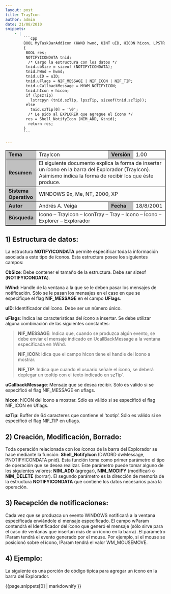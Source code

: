 ```yaml
---
layout: post
title: TrayIcon
author: admin
date: 21/08/2010
snippets: 
    - |
        ```cpp
        BOOL MyTaskBarAddIcon (HWND hwnd, UINT uID, HICON hicon, LPSTR lpszTip)
        {
         BOOL res;
         NOTIFYICONDATA tnid;
          /* Cargo la estructura con los datos */
         tnid.cbSize = sizeof (NOTIFYICONDATA);
         tnid.hWnd = hwnd;
         tnid.uID = uID;
         tnid.uFlags = NIF_MESSAGE | NIF_ICON | NIF_TIP;
         tnid.uCallbackMessage = MYWM_NOTIFYICON;
         tnid.hIcon = hicon;
         if (lpszTip)
           lstrcpyn (tnid.szTip, lpszTip, sizeof(tnid.szTip));
         else
           tnid.szTip[0] = '\0';
          /* Le pido al EXPLORER que agregue el ícono */
         res = Shell_NotifyIcon (NIM_ADD, &tnid);
          return res;
        }
        ```

---
```

<div class="entry-content">
						<table border="1">
<tbody>
<tr>
<td width="15%" bgcolor="#c0c0c0"><strong>Tema</strong></td>
<td>TrayIcon</td>
<td width="10%" bgcolor="#c0c0c0"><strong>Versión</strong></td>
<td width="10%">1.00</td>
</tr>
<tr>
<td width="15%" bgcolor="#c0c0c0"><strong>Resumen</strong></td>
<td colspan="3">El siguiente documento explica la forma de insertar un       ícono en la barra del Explorador (TrayIcon). Asimismo indica la forma de       recibir los que éste produce.</td>
</tr>
<tr>
<td width="15%" bgcolor="#c0c0c0"><strong>Sistema Operativo</strong></td>
<td colspan="3">WINDOWS 9x, Me, NT, 2000, XP</td>
</tr>
<tr>
<td width="15%" bgcolor="#c0c0c0"><strong>Autor</strong></td>
<td>Andrés A. Veiga</td>
<td width="10%" bgcolor="#c0c0c0"><strong>Fecha</strong></td>
<td width="10%">18/8/2001</td>
</tr>
<tr>
<td width="15%" bgcolor="#c0c0c0"><strong>Búsqueda</strong></td>
<td colspan="3">Icono – TrayIcon – IconTray – Tray – Icono –       Ícono – Explorer – Explorador</td>
</tr>
</tbody>
</table>
<h2>1) Estructura de datos:</h2>
<p>La estructura <strong>NOTIFYICONDATA</strong> permite especificar toda la información asociada a este tipo de íconos. Esta estructura posee los siguientes campos:</p>
<p><strong>CbSize</strong>: Debe contener el tamaño de la estructura. Debe ser sizeof (<strong>NOTIFYICONDATA</strong>).</p>
<p><strong>hWnd</strong>: Handle de la ventana a la que se le deben pasar los mensajes de notificación. Sólo se le pasan los mensajes en el caso en que se especifique el flag <strong>NIF_MESSAGE</strong> en el campo <strong>UFlags</strong>.</p>
<p><strong>uID</strong>: Identificador del ícono. Debe ser un número único.</p>
<p><strong>uFlags</strong>: Indica las características del ícono a insertar. Se debe utilizar alguna combinación de las siguientes constantes:</p>
<blockquote><p><strong>NIF_MESSAGE</strong>: Indica que, cuando se produzca algún evento, se debe   enviar el mensaje indicado en UcallBackMessage a la ventana especificada en   hWnd.</p>
<p><strong>NIF_ICON</strong>: Idica que el campo hIcon tiene el handle del ícono a   mostrar.</p>
<p><strong>NIF_TIP</strong>: Indica que cuando el usuario señale el ícono, se deberá   deplegar un tooltip con el texto indicado en szTip`.</p></blockquote>
<p><strong>uCallbackMessage</strong>: Mensaje que se desea recibir. Sólo es válido si se especificó el flag NIF_MESSAGE en uflags.</p>
<p><strong>hIcon</strong>: hICON del ícono a mostrar. Sólo es válido si se especificó el flag NIF_ICON en Uflags.</p>
<p><strong>szTip</strong>: Buffer de 64 caracteres que contiene el ‘tootip’. Sólo es válido si se especificó el flag NIF_TIP en uflags.</p>
<h2>2) Creación, Modificación, Borrado:</h2>
<p>Toda operación relacionada con los íconos de la barra del Explorador se hace mediante la función: <strong>Shell_NotifyIcon </strong>(DWORD dwMessage, PNOTIFYICONDATA pnid). Esta función toma como primer parámetro el tipo de operación que se desea realizar. Este parámetro puede tomar alguno de los siguientes valores: <strong>NIM_ADD</strong> (agregar), <strong>NIM_MODIFY</strong> (modificar) o <strong>NIM_DELETE</strong> (borrar). El segundo parámetro es la dirección de memoria de la estructura <strong>NOTIFYICONDATA</strong> que contiene los datos necesarios para la operación.</p>
<h2>3) Recepción de notificaciones:</h2>
<p>Cada vez que se produzca un evento WINDOWS notificará a la ventana especificada enviándole el mensaje especificado. El campo wParam contendrá el Identificador del ícono que generó el mensaje (sólo sirve para el caso de ventanas que insertan más de un ícono en la barra) .El parámetro lParam tendrá el evento generado por el mouse. Por ejemplo, si el mouse se posicionó sobre el ícono, lParam tendrá el valor WM_MOUSEMOVE.</p>
<h2>4) Ejemplo:</h2>
<p>La siguiente es una porción de código típica para agregar un ícono en la barra del Explorador.</p>
<div><div>{{page.snippets[0] | markdownify }}</div></div>
											</div>
